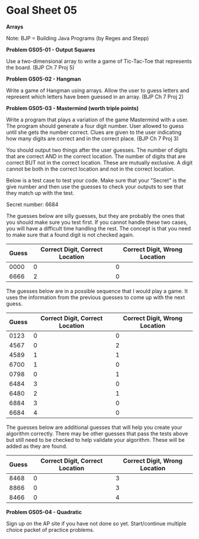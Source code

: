 # Goal Sheet 05

**Arrays**

Note: BJP = Building Java Programs (by Reges and Stepp)

**Problem GS05-01 - Output Squares**

Use a two-dimensional array to write a game of Tic-Tac-Toe that represents the board.  (BJP Ch 7 Proj 5)

**Problem GS05-02 - Hangman**

Write a game of Hangman using arrays.  Allow the user to guess letters and represent which letters have been guessed in an array.  (BJP Ch 7 Proj 2)

**Problem GS05-03 - Mastermind (worth triple points)**

Write a program that plays a variation of the game Mastermind with a user.  The program should generate a four digit number.  User allowed to guess until she gets the number correct.  Clues are given to the user indicating how many digits are correct and in the correct place.  (BJP Ch 7 Proj 3)

You should output two things after the user guesses.  The number of digits that are correct AND in the correct location.  The number of digits that are correct BUT not in the correct location.  These are mutually exclusive.  A digit cannot be both in the correct location and not in the correct location.

Below is a test case to test your code.  Make sure that your "Secret" is the give number and then use the guesses to check your outputs to see that they match up with the test.

Secret number: 6684

The guesses below are silly guesses, but they are probably the ones that you should make sure you test first.  If you cannot handle these two cases, you will have a difficult time handling the rest.  The concept is that you need to make sure that a found digit is not checked again.

Guess | Correct Digit, Correct Location | Correct Digit, Wrong Location
----- | ------------------------------- | -----------------------------
0000 | 0 | 0
6666 | 2 | 0

The guesses below are in a possible sequence that I would play a game.  It uses the information from the previous guesses to come up with the next guess.

Guess | Correct Digit, Correct Location | Correct Digit, Wrong Location
----- | ------------------------------- | -----------------------------
0123 | 0 | 0
4567 | 0 | 2
4589 | 1 | 1
6700 | 1 | 0
0798 | 0 | 1
6484 | 3 | 0
6480 | 2 | 1
6884 | 3 | 0
6684 | 4 | 0

The guesses below are additional guesses that will help you create your algorithm correctly.  There may be other guesses that pass the tests above but still need to be checked to help validate your algorithm.  These will be added as they are found.

Guess | Correct Digit, Correct Location | Correct Digit, Wrong Location
----- | ------------------------------- | -----------------------------
8468 | 0 | 3
8866 | 0 | 3
8466 | 0 | 4

**Problem GS05-04 - Quadratic**

Sign up on the AP site if you have not done so yet.  Start/continue multiple choice packet of practice problems.
